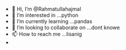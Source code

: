 - 👋 Hi, I’m @Rahmatullahajmal
- 👀 I’m interested in ...python
- 🌱 I’m currently learning ...pandas
- 💞️ I’m looking to collaborate on ...dont knowe
- 📫 How to reach me ...lisanig
-

<!---
Rahmatullahajmal/Rahmatullahajmal is a ✨ special ✨ repository because its `README.md` (this file) appears on your GitHub profile.
You can click the Preview link to take a look at your changes.
--->
